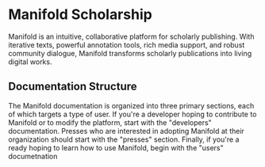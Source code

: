 # Manifold Scholarship

Manifold is an intuitive, collaborative platform for scholarly publishing. With iterative texts, powerful annotation tools, rich media support, and robust community dialogue, Manifold transforms scholarly publications into living digital works.

## Documentation Structure

The Manifold documentation is organized into three primary sections, each of which targets a type of user. If you're a developer hoping to contribute to Manifold or to modify the platform, start with the "developers" documentation. Presses who are interested in adopting Manifold at their organization should start with the "presses" section. Finally, if you're a ready hoping to learn how to use Manifold, begin with the "users" documetnation